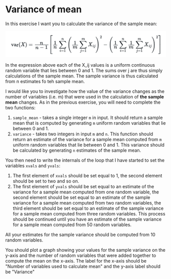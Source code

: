 # Variance of mean

In this exercise I want you to calculate the variance of the sample mean: 

![](equation.png)

In the expression above each of the X_ij values is a uniform continuous random variable that lies between 0 and 1.  The sums over j are thus simply calculations of the sample mean.  The sample variance is thus calculated from n estimates fo teh sample mean.

I would like you to investigate how the value of the variance  changes as the number of variables (i.e. m) that were used in the calculation of __the sample mean__ changes.  As in the previous exercise, you will need to complete the two functions:

1.  `sample_mean` - takes a single integer `m` in input.  It should return a sample mean that is computed by generating `m` uniform random variables that lie between 0 and 1.
2. `variance` - takes two integers in input `m` and `n`.  This function should return an estimate of the variance for a sample mean computed from `m` uniform random variables that lie between 0 and 1.  This variance should be calculated by generating `n` estimates of the sample mean.

You then need to write the internals of the loop that I have started to set the variables `xvals` and `yvals`:

1. The first element of `xvals` should be set equal to 1, the second element should be set to two and so on.
2. The first element of `yvals` should be set equal to an estimate of the variance for a sample mean computed from one random variable, the second element should be set equal to an estimate of the sample variance for a sample mean computed from two random variables, the third element should be set equal to an estimate of the sample variance for a sample mean computed from three random variables.  This process should be continued until you have an estimate of the sample variance for a sample mean computed from 50 random variables.

All your estimates for the sample variance should be computed from 10 random variables.  

You should plot a graph showing your values for the sample variance on the y-axis and the number of random variables that were added together to compute the mean on the x-axis.  The label 
for the x-axis should be "Number of variables used to calculate mean" and the y-axis label should be "Variance"
